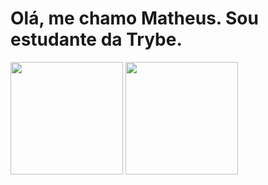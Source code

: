 # Olá, me chamo Matheus. Sou estudante da Trybe.

<div 
  <a href="https://github.com/MatheusQuintanilhaa">
  <img height="180em" src="https://github-readme-stats.vercel.app/api?username=MatheusQuintanilhaa&show_icons=true&theme=dracula&include_all_commits=true&count_private=true"/>
  <img height="180em" src="https://github-readme-stats.vercel.app/api/top-langs/?username=MatheusQuintanilhaa&layout=compact&langs_count=7&theme=dracula"/>
</div>
